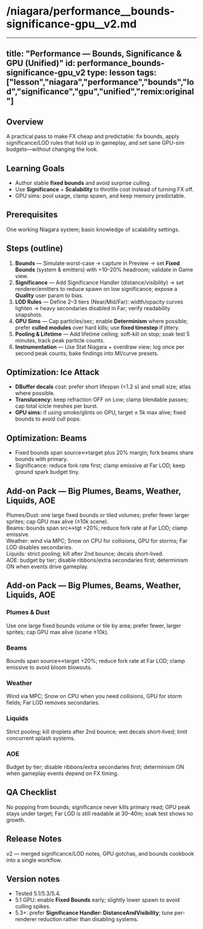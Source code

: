 # /niagara/performance__bounds-significance-gpu__v2.md
---
title: "Performance — Bounds, Significance & GPU (Unified)"
id: performance_bounds-significance-gpu_v2
type: lesson
tags: ["lesson","niagara","performance","bounds","lod","significance","gpu","unified","remix:original"]
---
## Overview
A practical pass to make FX cheap and predictable: fix bounds, apply significance/LOD rules that hold up in gameplay, and set sane GPU-sim budgets—without changing the look.
## Learning Goals
- Author stable **fixed bounds** and avoid surprise culling.
- Use **Significance** + **Scalability** to throttle cost instead of turning FX off.
- GPU sims: pool usage, clamp spawn, and keep memory predictable.
## Prerequisites
One working Niagara system; basic knowledge of scalability settings.
## Steps (outline)
1) **Bounds** — Simulate worst-case → capture in Preview → set **Fixed Bounds** (system & emitters) with +10–20% headroom; validate in Game view.  
2) **Significance** — Add Significance Handler (distance/visibility) → set renderer/emitters to reduce spawn on low significance; expose a **Quality** user param to bias.  
3) **LOD Rules** — Define 2–3 tiers (Near/Mid/Far): width/opacity curves lighten → heavy secondaries disabled in Far; verify readability snapshots.  
4) **GPU Sims** — Cap particles/sec; enable **Determinism** where possible; prefer **culled modules** over hard kills; use **fixed timestep** if jittery.  
5) **Pooling & Lifetime** — Add lifetime ceiling; soft-kill on stop; soak test 5 minutes, track peak particle counts.  
6) **Instrumentation** — Use Stat Niagara + overdraw view; log once per second peak counts; bake findings into MI/curve presets.
## Optimization: Ice Attack
- **DBuffer decals** cost: prefer short lifespan (<1.2 s) and small size; atlas where possible.
- **Translucency:** keep refraction OFF on Low; clamp blendable passes; cap total icicle meshes per burst.
- **GPU sims:** if using smoke/glints on GPU, target ≤ 5k max alive; fixed bounds to avoid cull pops.
## Optimization: Beams
- Fixed bounds span source↔target plus 20% margin; fork beams share bounds with primary.
- Significance: reduce fork rate first; clamp emissive at Far LOD; keep ground spark budget tiny.
## Add-on Pack — Big Plumes, Beams, Weather, Liquids, AOE
Plumes/Dust: one large fixed bounds or tiled volumes; prefer fewer larger sprites; cap GPU max alive (≤10k scene).  
Beams: bounds span src↔tgt +20%; reduce fork rate at Far LOD; clamp emissive.  
Weather: wind via MPC; Snow on CPU for collisions, GPU for storms; Far LOD disables secondaries.  
Liquids: strict pooling; kill after 2nd bounce; decals short-lived.  
AOE: budget by tier; disable ribbons/extra secondaries first; determinism ON when events drive gameplay.
## Add-on Pack — Big Plumes, Beams, Weather, Liquids, AOE
### Plumes & Dust
Use one large fixed bounds volume or tile by area; prefer fewer, larger sprites; cap GPU max alive (scene ≤10k).
### Beams
Bounds span source↔target +20%; reduce fork rate at Far LOD; clamp emissive to avoid bloom blowouts.
### Weather
Wind via MPC; Snow on CPU when you need collisions, GPU for storm fields; Far LOD removes secondaries.
### Liquids
Strict pooling; kill droplets after 2nd bounce; wet decals short-lived; limit concurrent splash systems.
### AOE
Budget by tier; disable ribbons/extra secondaries first; determinism ON when gameplay events depend on FX timing.
## QA Checklist
No popping from bounds; significance never kills primary read; GPU peak stays under target; Far LOD is still readable at 30–40m; soak test shows no growth.
## Release Notes
v2 — merged significance/LOD notes, GPU gotchas, and bounds cookbook into a single workflow.
## Version notes
- Tested 5.1/5.3/5.4.  
- 5.1 GPU: enable **Fixed Bounds** early; slightly lower spawn to avoid culling spikes.  
- 5.3+: prefer **Significance Handler: DistanceAndVisibility**; tune per-renderer reduction rather than disabling systems.
